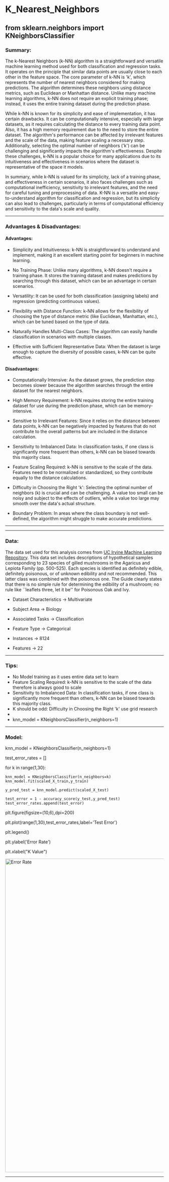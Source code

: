# K_Nearest_Neighbors
## from sklearn.neighbors import KNeighborsClassifier


### Summary:


The k-Nearest Neighbors (k-NN) algorithm is a straightforward and versatile machine learning method used for both classification and regression tasks. It operates on the principle that similar data points are usually close to each other in the feature space. The core parameter of k-NN is 'k', which represents the number of nearest neighbors considered for making predictions. The algorithm determines these neighbors using distance metrics, such as Euclidean or Manhattan distance. Unlike many machine learning algorithms, k-NN does not require an explicit training phase; instead, it uses the entire training dataset during the prediction phase. 

While k-NN is known for its simplicity and ease of implementation, it has certain drawbacks. It can be computationally intensive, especially with large datasets, as it requires calculating the distance to every training data point. Also, it has a high memory requirement due to the need to store the entire dataset. The algorithm's performance can be affected by irrelevant features and the scale of the data, making feature scaling a necessary step. Additionally, selecting the optimal number of neighbors ('k') can be challenging and significantly impacts the algorithm's effectiveness. Despite these challenges, k-NN is a popular choice for many applications due to its intuitiveness and effectiveness in scenarios where the dataset is representative of the space it models.

In summary, while k-NN is valued for its simplicity, lack of a training phase, and effectiveness in certain scenarios, it also faces challenges such as computational inefficiency, sensitivity to irrelevant features, and the need for careful tuning and preprocessing of data. K-NN is a versatile and easy-to-understand algorithm for classification and regression, but its simplicity can also lead to challenges, particularly in terms of computational efficiency and sensitivity to the data's scale and quality.






---

### Advantages & Disadvantages:

#### Advantages:
- Simplicity and Intuitiveness: k-NN is straightforward to understand and implement, making it an excellent starting point for beginners in machine learning.

- No Training Phase: Unlike many algorithms, k-NN doesn't require a training phase. It stores the training dataset and makes predictions by searching through this dataset, which can be an advantage in certain scenarios.

- Versatility: It can be used for both classification (assigning labels) and regression (predicting continuous values).

- Flexibility with Distance Function: k-NN allows for the flexibility of choosing the type of distance metric (like Euclidean, Manhattan, etc.), which can be tuned based on the type of data.

- Naturally Handles Multi-Class Cases: The algorithm can easily handle classification in scenarios with multiple classes.

- Effective with Sufficient Representative Data: When the dataset is large enough to capture the diversity of possible cases, k-NN can be quite effective.



#### Disadvantages:
- Computationally Intensive: As the dataset grows, the prediction step becomes slower because the algorithm searches through the entire dataset for the nearest neighbors.

- High Memory Requirement: k-NN requires storing the entire training dataset for use during the prediction phase, which can be memory-intensive.

- Sensitive to Irrelevant Features: Since it relies on the distance between data points, k-NN can be negatively impacted by features that do not contribute to the overall patterns but are included in the distance calculation.

- Sensitivity to Imbalanced Data: In classification tasks, if one class is significantly more frequent than others, k-NN can be biased towards this majority class.

- Feature Scaling Required: k-NN is sensitive to the scale of the data. Features need to be normalized or standardized, so they contribute equally to the distance calculations.

- Difficulty in Choosing the Right 'k': Selecting the optimal number of neighbors (k) is crucial and can be challenging. A value too small can be noisy and subject to the effects of outliers, while a value too large may smooth over the data's actual structure.

- Boundary Problem: In areas where the class boundary is not well-defined, the algorithm might struggle to make accurate predictions.


---
---

### Data:

The data set used for this analysis comes from [UC Irvine Machine Learning Repository](https://archive.ics.uci.edu/dataset/73/mushroom). This data set includes descriptions of hypothetical samples corresponding to 23 species of gilled mushrooms in the Agaricus and Lepiota Family (pp. 500-525).  Each species is identified as definitely edible, definitely poisonous, or of unknown edibility and not recommended.  This latter class was combined with the poisonous one.  The Guide clearly states that there is no simple rule for determining the edibility of a mushroom; no rule like ``leaflets three, let it be'' for Poisonous Oak and Ivy.

- Dataset Characteristics -> Multivariate

- Subject Area -> Biology

- Associated Tasks -> Classification

- Feature Type -> Categorical

- Instances -> 8124

- Features -> 22



---

### Tips:

- No Model training as it uses entire data set to learn
- Feature Scaling Required: k-NN is sensitive to the scale of the data therefore is always good to scale
- Sensitivity to Imbalanced Data: In classification tasks, if one class is significantly more frequent than others, k-NN can be biased towards this majority class.
- K should be odd: Difficulty in Choosing the Right 'k' use grid research
- 
- knn_model = KNeighborsClassifier(n_neighbors=1)



---
### Model:

knn_model = KNeighborsClassifier(n_neighbors=1)

test_error_rates = []

for k in range(1,30):

    knn_model = KNeighborsClassifier(n_neighbors=k)
    knn_model.fit(scaled_X_train,y_train) 
   
    y_pred_test = knn_model.predict(scaled_X_test)
    
    test_error = 1 - accuracy_score(y_test,y_pred_test)
    test_error_rates.append(test_error)


plt.figure(figsize=(10,6),dpi=200)

plt.plot(range(1,30),test_error_rates,label='Test Error')

plt.legend()

plt.ylabel('Error Rate')

plt.xlabel("K Value")


<img width="997" alt="Error Rate" src="https://github.com/kasteway/K_nearest_Neighbors/assets/62068733/4506b020-9792-4ef5-9095-3022fa8a3b1c">


---

